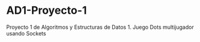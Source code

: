 # AD1-Proyecto-1
Proyecto 1 de Algoritmos y Estructuras de Datos 1. Juego Dots multijugador usando Sockets
